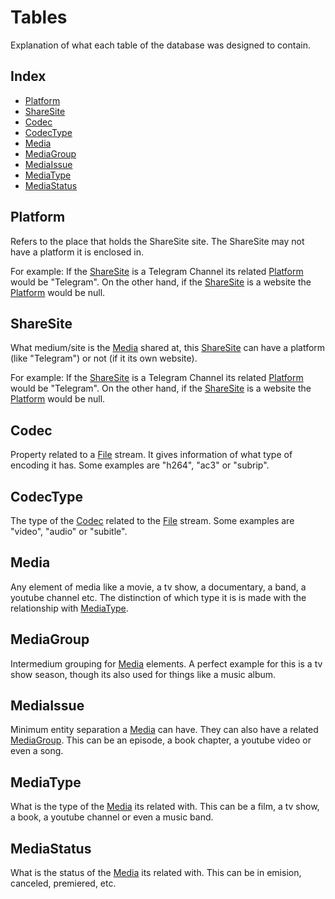 [//]: # ( -*- coding: utf-8 -*- )
[//]: # ( ---------------------------------------------------------------------- )
[//]: # (+ Autor:  	Ran# )
[//]: # (+ Creado: 	2023/02/12 15:28:24.413478 )
[//]: # (+ Editado:	2023/02/19 14:37:51.163306 )
[//]: # ( ---------------------------------------------------------------------- )

# Tables
Explanation of what each table of the database was designed to contain.

## Index
- [Platform](#platform)
- [ShareSite](#sharesite)
- [Codec](#codec)
- [CodecType](#codectype)
- [Media](#media)
- [MediaGroup](#mediagroup)
- [MediaIssue](#mediaissue)
- [MediaType](#mediatype)
- [MediaStatus](#mediastatus)

## Platform
Refers to the place that holds the ShareSite site.
The ShareSite may not have a platform it is enclosed in.

For example:
If the [ShareSite](#sharesite) is a Telegram Channel its related [Platform](#platform) would be "Telegram".
On the other hand, if the [ShareSite](#sharesite) is a website the [Platform](#platform) would be null.

## ShareSite
What medium/site is the [Media](#media) shared at, this [ShareSite](#sharesite) can have a platform (like "Telegram") or not (if it its own website).

For example:
If the [ShareSite](#sharesite) is a Telegram Channel its related [Platform](#platform) would be "Telegram".
On the other hand, if the [ShareSite](#sharesite) is a website the [Platform](#platform) would be null.

## Codec
Property related to a [File](#file) stream.
It gives information of what type of encoding it has.
Some examples are "h264", "ac3" or "subrip".

## CodecType
The type of the [Codec](#codec) related to the [File](#file) stream.
Some examples are "video", "audio" or "subitle".

## Media
Any element of media like a movie, a tv show, a documentary, a band, a youtube channel etc.
The distinction of which type it is is made with the relationship with [MediaType](#mediatype).

## MediaGroup
Intermedium grouping for [Media](#media) elements.
A perfect example for this is a tv show season, though its also used for things like a music album.

## MediaIssue
Minimum entity separation a [Media](#media) can have.
They can also have a related [MediaGroup](#mediaGroup).
This can be an episode, a book chapter, a youtube video or even a song.

## MediaType
What is the type of the [Media](#media) its related with.
This can be a film, a tv show, a book, a youtube channel or even a music band.

## MediaStatus
What is the status of the [Media](#media) its related with.
This can be in emision, canceled, premiered, etc.
